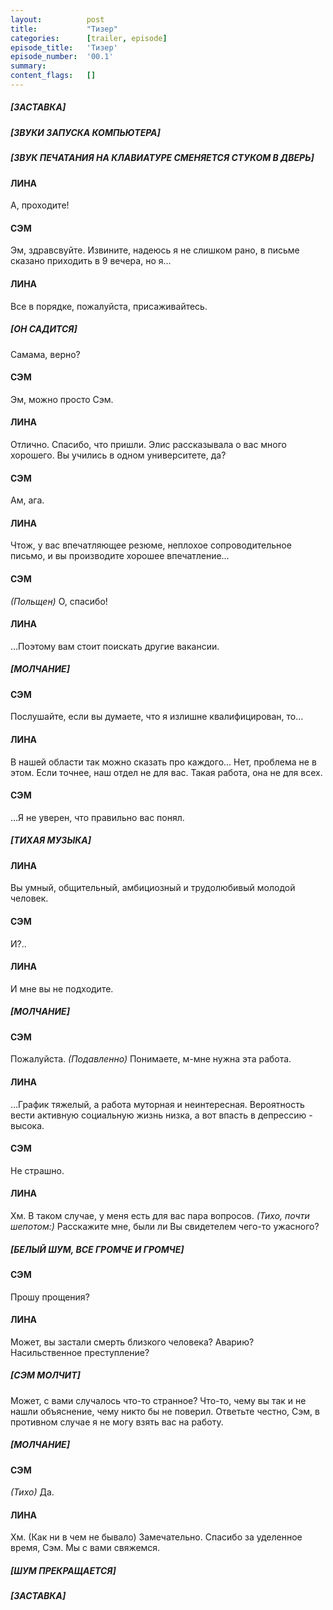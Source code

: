 ```yaml
---
layout:          post
title:           "Тизер"
categories:      [trailer, episode]
episode_title:   'Тизер'
episode_number:  '00.1'
summary:     
content_flags:   []            
---
```

##### [ЗАСТАВКА]
##### [ЗВУКИ ЗАПУСКА КОМПЬЮТЕРА]
##### [ЗВУК ПЕЧАТАНИЯ НА КЛАВИАТУРЕ СМЕНЯЕТСЯ СТУКОМ В ДВЕРЬ]
#### ЛИНА
А, проходите!
#### СЭМ
Эм, здравсвуйте. Извините, надеюсь я не слишком рано, в письме сказано приходить в 9 вечера, но я… 
#### ЛИНА
Все в порядке, пожалуйста, присаживайтесь.
##### [ОН САДИТСЯ]
Самама, верно?
#### СЭМ
Эм, можно просто Сэм.
#### ЛИНА
Отлично. Спасибо, что пришли. Элис рассказывала о вас много хорошего. Вы учились в одном университете, да?
#### СЭМ
Ам, ага.
#### ЛИНА
Чтож, у вас впечатляющее резюме, неплохое сопроводительное письмо, и вы производите хорошее впечатление…
#### СЭМ
_(Польщен)_ О, спасибо!
#### ЛИНА
…Поэтому вам стоит поискать другие вакансии.
##### [МОЛЧАНИЕ]
#### СЭМ
Послушайте, если вы думаете, что я излишне квалифицирован, то…
#### ЛИНА
В нашей области так можно сказать про каждого... Нет, проблема не в этом. Если точнее, наш отдел не для вас. Такая работа, она не для всех.
#### СЭМ
…Я не уверен, что правильно вас понял.
##### [ТИХАЯ МУЗЫКА]
#### ЛИНА
Вы умный, общительный, амбициозный и трудолюбивый молодой человек.
#### СЭМ
И?..
#### ЛИНА
И мне вы не подходите.
##### [МОЛЧАНИЕ]
#### СЭМ
Пожалуйста. _(Подавленно)_ Понимаете, м-мне нужна эта работа.
#### ЛИНА
…График тяжелый, а работа муторная и неинтересная. Вероятность вести активную социальную жизнь низка, а вот впасть в депрессию - высока.
#### СЭМ
Не страшно.
#### ЛИНА
Хм. В таком случае, у меня есть для вас пара вопросов. _(Тихо, почти шепотом:)_ Расскажите мне, были ли Вы свидетелем чего-то ужасного? 
##### [БЕЛЫЙ ШУМ, ВСЕ ГРОМЧЕ И ГРОМЧЕ]
#### СЭМ
Прошу прощения?
#### ЛИНА
Может, вы застали смерть близкого человека? Аварию? Насильственное преступление?
##### [СЭМ МОЛЧИТ]
Может, с вами случалось что-то странное? Что-то, чему вы так и не нашли объяснение, чему никто бы не поверил. Ответьте честно, Сэм, в противном случае я не могу взять вас на работу.
##### [МОЛЧАНИЕ]
#### СЭМ
_(Тихо)_ Да.
#### ЛИНА
Хм. (Как ни в чем не бывало) Замечательно. Спасибо за уделенное время, Сэм. Мы с вами свяжемся. 
##### [ШУМ ПРЕКРАЩАЕТСЯ]
##### [ЗАСТАВКА]
